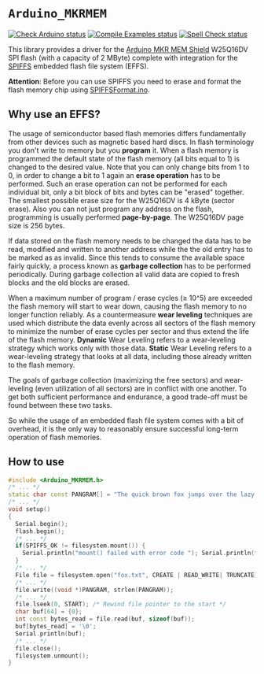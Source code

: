 `Arduino_MKRMEM`
================

[![Check Arduino status](https://github.com/arduino-libraries/Arduino_MKRMEM/actions/workflows/check-arduino.yml/badge.svg)](https://github.com/arduino-libraries/Arduino_MKRMEM/actions/workflows/check-arduino.yml)
[![Compile Examples status](https://github.com/arduino-libraries/Arduino_MKRMEM/actions/workflows/compile-examples.yml/badge.svg)](https://github.com/arduino-libraries/Arduino_MKRMEM/actions/workflows/compile-examples.yml)
[![Spell Check status](https://github.com/arduino-libraries/Arduino_MKRMEM/actions/workflows/spell-check.yml/badge.svg)](https://github.com/arduino-libraries/Arduino_MKRMEM/actions/workflows/spell-check.yml)

This library provides a driver for the [Arduino MKR MEM Shield](https://store.arduino.cc/arduino-mkr-mem-shield) W25Q16DV SPI flash (with a capacity of 2 MByte) complete with integration for the [SPIFFS](https://github.com/pellepl/spiffs) embedded flash file system (EFFS).

**Attention**: Before you can use SPIFFS you need to erase and format the flash memory chip using [SPIFFSFormat.ino](examples/SPIFFSFormat/SPIFFSFormat.ino).

## Why use an EFFS?
The usage of semiconductor based flash memories differs fundamentally from other devices such as magnetic based hard discs. In flash terminology you don't write to memory but you **program** it. When a flash memory is programmed the default state of the flash memory (all bits equal to 1) is changed to the desired value. Note that you can only change bits from 1 to 0, in order to change a bit to 1 again an **erase operation** has to be performed. Such an erase operation can not be performed for each individual bit, only a bit block of bits and bytes can be "erased" together. The smallest possible erase size for the W25Q16DV is 4 kByte (sector erase). Also you can not just program any address on the flash, programming is usually performed **page-by-page**. The W25Q16DV page size is 256 bytes.

If data stored on the flash memory needs to be changed the data has to be read, modified and written to another address while the the old entry has to be marked as as invalid. Since this tends to consume the available space fairly quickly, a process known as **garbage collection** has to be performed periodically. During garbage collection all valid data are copied to fresh blocks and the old blocks are erased.

When a maximum number of program / erase cycles (≥ 10^5) are exceeded the flash memory will start to wear down, causing the flash memory to no longer function reliably. As a countermeasure **wear leveling** techniques are used which distribute the data evenly across all sectors of the flash memory to minimize the number of erase cycles per sector and thus extend the life of the flash memory. **Dynamic** Wear Leveling refers to a wear-leveling strategy which works only with those data. **Static** Wear Leveling refers to a wear-leveling strategy that looks at all data, including those already written to the flash memory.

The goals of garbage collection (maximizing the free sectors) and wear-leveling (even utilization of all sectors) are in conflict with one another. To get both sufficient performance and endurance, a good trade-off must be found between these two tasks.

So while the usage of an embedded flash file system comes with a bit of overhead, it is the only way to reasonably ensure successful long-term operation of flash memories.

## How to use

```C++
#include <Arduino_MKRMEM.h>
/* ... */
static char const PANGRAM[] = "The quick brown fox jumps over the lazy dog.";
/* ... */
void setup()
{
  Serial.begin();
  flash.begin();
  /* ... */
  if(SPIFFS_OK != filesystem.mount()) {
    Serial.println("mount() failed with error code "); Serial.println(filesystem.err()); return;
  }
  /* ... */
  File file = filesystem.open("fox.txt", CREATE | READ_WRITE| TRUNCATE);
  /* ... */
  file.write((void *)PANGRAM, strlen(PANGRAM));
  /* ... */
  file.lseek(0, START); /* Rewind file pointer to the start */
  char buf[64] = {0};
  int const bytes_read = file.read(buf, sizeof(buf));
  buf[bytes_read] = '\0';
  Serial.println(buf);
  /* ... */
  file.close();
  filesystem.unmount();
}
```
